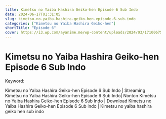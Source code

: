 ```yaml
---
title: Kimetsu no Yaiba Hashira Geiko-hen Episode 6 Sub Indo
date: 2024-06-17T01:31:05
slug: kimetsu-no-yaiba-hashira-geiko-hen-episode-6-sub-indo
categories: ["Kimetsu no Yaiba Hashira Geiko-hen"]
shortTitle: "Episode 6"
cover: https://i3.wp.com/ayanime.me/wp-content/uploads/2024/03/1710067501-9869-141893.jpg
---
```


# Kimetsu no Yaiba Hashira Geiko-hen Episode 6 Sub Indo

<iframe-loader iframe-src1="https://play.ayanime.me/include/fluidplayer/fluidplayer.php?VideoSrc1=https%3A%2F%2Fdrive.google.com%2Ffile%2Fd%2F1lc65n3nVVs83f0if052aXS8Co6QjcR7Q%2Fpreview&VideoType1=video%2Fmp4&VideoQuality1=480p&VideoSrc2=https%3A%2F%2Fdrive.google.com%2Ffile%2Fd%2F1TcDUWPpVkabnzefJbX7VRn0wn5L8HP9o%2Fpreview&VideoType2=video%2Fmp4&VideoQuality2=720p&VideoSrc3=https%3A%2F%2Fdrive.google.com%2Ffile%2Fd%2F130ItqkAcdrXu3Y9GQkGG-5ajKnjH8QID%2Fpreview&VideoType3=video%2Fmp4&VideoQuality3=1080p&VideoSrc4=&VideoType4=&VideoQuality4=&VideoPoster=&VideoTrack1=&kind1=&srclang1=&label1=&default1=&VideoTrack2=&kind2=&srclang2=&label2=&default2=&player=fluid+player&server=Drive+API&api=&width=100%25&height=900px" iframe-src2="https://drive.google.com/file/d/130ItqkAcdrXu3Y9GQkGG-5ajKnjH8QID/preview"></iframe-loader>

Keyword:
<p>Kimetsu no Yaiba Hashira Geiko-hen Episode 6 Sub Indo | Streaming Kimetsu no Yaiba Hashira Geiko-hen Episode 6 Sub Indo| Nonton Kimetsu no Yaiba Hashira Geiko-hen Episode 6 Sub Indo | Download Kimetsu no Yaiba Hashira Geiko-hen Episode 6 Sub Indo | Kimetsu no yaiba hashira geiko hen sub indo</p>


